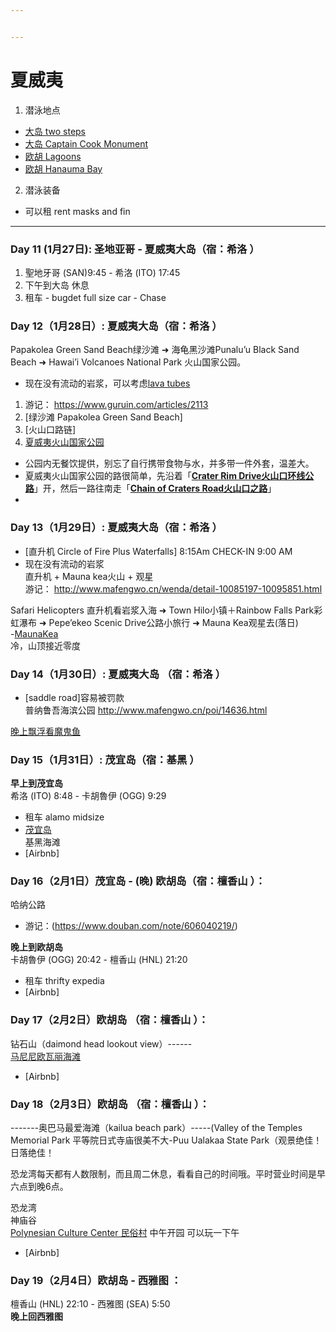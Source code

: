 ```yaml
---


---
```


<h1 id="夏威夷">夏威夷</h1>
<ol>
<li>潜泳地点</li>
</ol>
<ul>
<li><a href="https://www.tropicalsnorkeling.com/snorkeling-two-steps.html">大岛 two steps</a></li>
<li><a href="https://www.tropicalsnorkeling.com/snorkeling-captain-cook-monument.html">大岛 Captain Cook Monument</a></li>
<li><a href="https://www.tropicalsnorkeling.com/snorkeling-ko-olina-lagoons.html">欧胡 Lagoons</a></li>
<li><a href="https://www.tropicalsnorkeling.com/snorkeling-hanauma-bay.html">欧胡 Hanauma Bay</a></li>
</ul>
<ol start="2">
<li>潜泳装备</li>
</ol>
<ul>
<li>可以租 rent masks and fin</li>
</ul>
<hr>
<h3 id="day-11-1月27日--圣地亚哥---夏威夷大岛（宿：希洛-）">Day 11 (1月27日):  圣地亚哥 - 夏威夷大岛（宿：希洛 ）</h3>
<ol>
<li>聖地牙哥 (SAN)9:45 - 希洛 (ITO) 17:45</li>
<li>下午到大岛 休息</li>
<li>租车 - bugdet full size car - Chase</li>
</ol>
<h3 id="day-12（1月28日）--夏威夷大岛（宿：希洛-）">Day 12（1月28日）:  夏威夷大岛（宿：希洛 ）</h3>
<p>Papakolea Green Sand Beach绿沙滩 ➜ 海龟黑沙滩Punalu’u Black Sand Beach ➜ Hawai’i Volcanoes National Park 火山国家公园。</p>
<ul>
<li>现在没有流动的岩浆，可以考虑<a href="https://www.lovebigisland.com/activities-to-do/lava-tubes/#thurston">lava tubes</a></li>
</ul>
<ol>
<li>游记： <a href="https://www.guruin.com/articles/2113">https://www.guruin.com/articles/2113</a></li>
<li>[绿沙滩 Papakolea Green Sand Beach]</li>
<li>[火山口路链]</li>
<li><a href="http://www.mafengwo.cn/poi/14635.html">夏威夷火山国家公园</a></li>
</ol>
<ul>
<li>公园内无餐饮提供，别忘了自行携带食物与水，并多带一件外套，温差大。</li>
<li>夏威夷火山国家公园的路很简单，先沿着「<a href="https://www.nps.gov/havo/planyourvisit/craterrimtour.htm"><strong>Crater Rim Drive火山口环线公路</strong></a>」开，然后一路往南走「<a href="https://www.nps.gov/havo/planyourvisit/ccr_tour.htm"><strong>Chain of Craters Road火山口之路</strong></a>」</li>
<li></li>
</ul>
<h3 id="day-13（1月29日）--夏威夷大岛（宿：希洛-）">Day 13（1月29日）:  夏威夷大岛（宿：希洛 ）</h3>
<ul>
<li>[直升机 Circle of Fire Plus Waterfalls] 8:15Am CHECK-IN 9:00 AM</li>
<li>现在没有流动的岩浆<br>
直升机  + Mauna kea火山 + 观星<br>
游记： <a href="http://www.mafengwo.cn/wenda/detail-10085197-10095851.html">http://www.mafengwo.cn/wenda/detail-10085197-10095851.html</a></li>
</ul>
<p>Safari Helicopters 直升机看岩浆入海 ➜ Town Hilo小镇＋Rainbow Falls Park彩虹瀑布 ➜ Pepe’ekeo Scenic Drive公路小旅行 ➜ Mauna Kea观星去(落日)<br>
-<a href="https://www.lovebigisland.com/stargazing/#maunakea-info">MaunaKea</a><br>
冷，山顶接近零度</p>
<h3 id="day-14（1月30日）--夏威夷大岛-（宿：希洛-）">Day 14（1月30日）:  夏威夷大岛 （宿：希洛 ）</h3>
<ul>
<li>[saddle road]容易被罚款<br>
普纳鲁吾海滨公园 <a href="http://www.mafengwo.cn/poi/14636.html">http://www.mafengwo.cn/poi/14636.html</a></li>
</ul>
<p><a href="https://cn.tripadvisor.com/AttractionProductReview-g60872-d11456671-Night_Manta_Ray_Adventure_Guaranteed-Kailua_Kona_Island_of_Hawaii_Hawaii.html">晚上飘浮看魔鬼鱼</a></p>
<h3 id="day-15（1月31日）--茂宜岛（宿：基黑-）">Day 15（1月31日）:  茂宜岛（宿：基黑 ）</h3>
<p><strong>早上到茂宜岛</strong><br>
希洛 (ITO) 8:48 - 卡胡魯伊 (OGG) 9:29</p>
<ul>
<li>租车 alamo midsize</li>
<li><a href="http://www.mafengwo.cn/travel-scenic-spot/mafengwo/10951.html">茂宜岛</a><br>
基黑海滩</li>
<li>[Airbnb]</li>
</ul>
<h3 id="day-16（2月1日）茂宜岛---晚-欧胡岛（宿：檀香山-）：">Day 16（2月1日）茂宜岛 - (晚) 欧胡岛（宿：檀香山 ）：</h3>
<p>哈纳公路</p>
<ul>
<li>游记：(<a href="https://www.douban.com/note/606040219/">https://www.douban.com/note/606040219/</a>)</li>
</ul>
<p><strong>晚上到欧胡岛</strong><br>
卡胡魯伊 (OGG) 20:42 - 檀香山 (HNL) 21:20</p>
<ul>
<li>租车 thrifty expedia</li>
<li>[Airbnb]</li>
</ul>
<h3 id="day-17（2月2日）欧胡岛-（宿：檀香山-）：">Day 17（2月2日）欧胡岛 （宿：檀香山 ）：</h3>
<p>钻石山（daimond head lookout view）------<br>
<a href="https://cn.tripadvisor.com/Attraction_Review-g60872-d622557-Reviews-Manini_owali_Beach_Kua_Bay-Kailua_Kona_Island_of_Hawaii_Hawaii.html">马尼尼欧瓦丽海滩</a></p>
<ul>
<li>[Airbnb]</li>
</ul>
<h3 id="day-18（2月3日）欧胡岛-（宿：檀香山-）：">Day 18（2月3日）欧胡岛 （宿：檀香山 ）：</h3>
<p>-------奥巴马最爱海滩（kailua beach park）-----(Valley of the Temples Memorial Park 平等院日式寺庙很美不大-Puu Ualakaa State Park（观景绝佳！日落绝佳！</p>
<p>恐龙湾每天都有人数限制，而且周二休息，看看自己的时间哦。平时营业时间是早六点到晚6点。</p>
<p>恐龙湾<br>
神庙谷<br>
<a href="https://www.dealmoon.com/guide/890363">Polynesian Culture Center 民俗村</a> 中午开园 可以玩一下午</p>
<ul>
<li>[Airbnb]</li>
</ul>
<h3 id="day-19（2月4日）欧胡岛---西雅图-：">Day 19（2月4日）欧胡岛 - 西雅图 ：</h3>
<p>檀香山 (HNL) 22:10 - 西雅图 (SEA) 5:50<br>
<strong>晚上回西雅图</strong></p>

